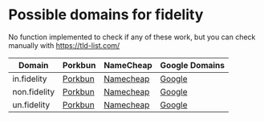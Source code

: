 # Possible domains for fidelity

No function implemented to check if any of these work, but you can check manually with https://tld-list.com/

| Domain | Porkbun | NameCheap | Google Domains |
|---|---|---|---|
| in.fidelity | [Porkbun](https://porkbun.com/checkout/search?prb=e814663da1&tlds=&idnLanguage=&search=search&q=in.fidelity) | [Namecheap](https://www.namecheap.com/domains/registration/results/?domain=in.fidelity) | [Google](https://domains.google.com/registrar/search?searchTerm=in.fidelity) |
| non.fidelity | [Porkbun](https://porkbun.com/checkout/search?prb=e814663da1&tlds=&idnLanguage=&search=search&q=non.fidelity) | [Namecheap](https://www.namecheap.com/domains/registration/results/?domain=non.fidelity) | [Google](https://domains.google.com/registrar/search?searchTerm=non.fidelity) |
| un.fidelity | [Porkbun](https://porkbun.com/checkout/search?prb=e814663da1&tlds=&idnLanguage=&search=search&q=un.fidelity) | [Namecheap](https://www.namecheap.com/domains/registration/results/?domain=un.fidelity) | [Google](https://domains.google.com/registrar/search?searchTerm=un.fidelity) |
